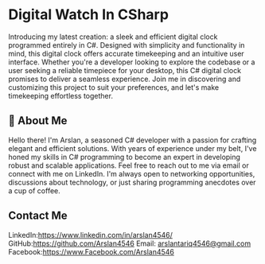 
# Digital Watch In CSharp

Introducing my latest creation: a sleek and efficient digital clock programmed entirely in C#. Designed with simplicity and functionality in mind, this digital clock offers accurate timekeeping and an intuitive user interface. Whether you're a developer looking to explore the codebase or a user seeking a reliable timepiece for your desktop, this C# digital clock promises to deliver a seamless experience. Join me in discovering and customizing this project to suit your preferences, and let's make timekeeping effortless together.
## 🚀 About Me
Hello there! I'm Arslan, a seasoned C# developer with a passion for crafting elegant and efficient solutions. With years of experience under my belt, I've honed my skills in C# programming to become an expert in developing robust and scalable applications.
Feel free to reach out to me via email or connect with me on LinkedIn. I'm always open to networking opportunities, discussions about technology, or just sharing programming anecdotes over a cup of coffee.

## Contact Me

LinkedIn:https://www.linkedin.com/in/arslan4546/
GitHub:https://github.com/Arslan4546
Email: arslantariq4546@gmail.com
Facebook:https://www.Facebook.com/Arslan4546
